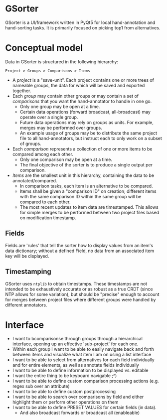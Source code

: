 # GSorter
GSorter is a UI/framework written in PyQt5 for local
hand-annotation and hand-sorting tasks. It is primarily focused on picking top1
from alternatives.

# Conceptual model
Data in GSorter is structured in the following hierarchy:

`Project > Groups > Comparisons > Items`

* A *project* is a "save-unit". Each project contains one or more trees of
nameable groups, the data for which will be saved and exported together.
* Each *group* may contain other groups or may
contain a set of *comparisons* that you want the hand-annotator to handle in one go.
	- Only one group may be open at a time.
	- Certain data operations (forward broadcast, all-broadcast) may operate over a single group.
	- Future data operations may rely on groups as units. For example, merges may be performed over groups.
	- An example usage of groups may be to distribute the same project file to all hand-annotators, but instruct each to only work on a subset of groups.
* Each *comparison* represents a collection of one or more items to be compared among each other.
	- Only one comparison may be open at a time.
	- The final objective of the sorter is to produce a single output per comparison.
* *Items* are the smallest unit in this hierarchy, containing the data to be annotated/compared. 
	- In comparison tasks, each item is an alternative to be compared.
	- Items shall be given a "comparison ID" on creation; different items with the same
	comparison ID within the same group will be compared to each other.
	- The most recent updates to item data are timestamped. This allows for
	simple merges to be performed between two project files based on
	modification timestamp.

## Fields
Fields are 'rules' that tell the sorter how to display values from an item's data dictionary; without a defined Field, no data from an associated item key will be displayed.

## Timestamping
GSorter uses `ntplib` to obtain timestamps. These timestamps are not intended to
be exhaustively accurate or as robust as a true CRDT (since NTP allows for some
variation), but should be
 "precise" enough to account for merges between
project files where different groups were handled by different annotators.

# Interface
- I want to bcomparisonse through groups through a hierarchical interface, opening up
  an effective 'sub-project' for each one.
- Within each group I want to be able to easily navigate back and forth
  between items and visualize what item I am on using a list interface
- I want to be able to select from alternatives for each field individually and
  for entire elements, as well as annotate fields individually
- I want to be able to define information to be displayed vs. editable
- I want the entire thing to be keyboard navigable ;^)
- I want to be able to define custom comparison processing actions (e.g. regex sub over an attribute)
- I want to be able to define custom postprocessing
- I want to be able to search over comparisons by field and either highlight them or
	  perform other operations on them
- I want to be able to define PRESET VALUES for certain fields (in data).
	- And also broadcast forwards or broadcast all (enableable)